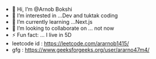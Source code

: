 - 👋 Hi, I’m @Arnob Bokshi
- 👀 I’m interested in ...Dev and tuktak coding
- 🌱 I’m currently learning ...Next.js 
- 💞️ I’m looking to collaborate on ... not now
- ⚡ Fun fact: ... I live in 5D
-  leetcode id : https://leetcode.com/ararnob1415/
-  gfg : https://www.geeksforgeeks.org/user/ararno47m4/
 <!---
ararnob1415/ararnob1415 is a ✨ special ✨ repository because its `README.md` (this file) appears on your GitHub profile.
You can click the Preview link to take a look at your changes.
--->
